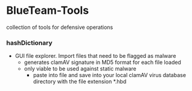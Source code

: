 # BlueTeam-Tools
collection of tools for defensive operations

### hashDictionary
* GUI file explorer. Import files that need to be flagged as malware
    * generates clamAV signature in MD5 format for each file loaded
    * only viable to be used against static malware
      * paste into file and save into your local clamAV virus database directory with the file extension *.hbd

